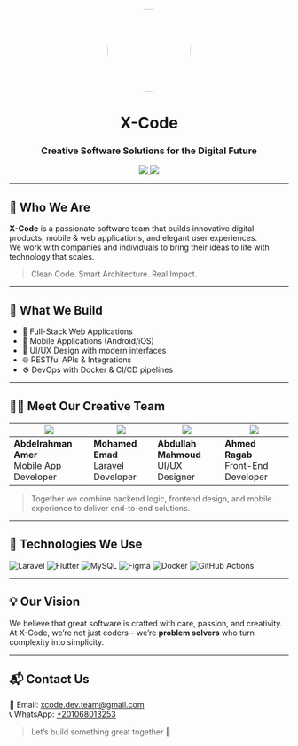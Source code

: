 <!-- LOGO & TITLE -->
<p align="center">
  <img src="https://avatars.githubusercontent.com/u/222845318?v=4" width="150" style="border-radius:50%" />
</p>

<h1 align="center">X-Code</h1>
<h3 align="center">Creative Software Solutions for the Digital Future</h3>

<p align="center">
  <a href="mailto:xcode.dev.team@gmail.com">
    <img src="https://img.shields.io/badge/Email-xcode.dev.team@gmail.com-D14836?style=for-the-badge&logo=gmail&logoColor=white"/>
  </a>
  <a href="https://wa.me/201068013253" target="_blank">
    <img src="https://img.shields.io/badge/WhatsApp-Contact-25D366?style=for-the-badge&logo=whatsapp&logoColor=white"/>
  </a>
</p>

---

## 🧠 Who We Are

**X-Code** is a passionate software team that builds innovative digital products, mobile & web applications, and elegant user experiences.  
We work with companies and individuals to bring their ideas to life with technology that scales.

> Clean Code. Smart Architecture. Real Impact.

---

## 🚀 What We Build

- 🔧 Full-Stack Web Applications
- 📱 Mobile Applications (Android/iOS)
- 🎨 UI/UX Design with modern interfaces
- 🌐 RESTful APIs & Integrations
- ⚙️ DevOps with Docker & CI/CD pipelines

---

## 👨‍💻 Meet Our Creative Team

| ![](https://i.ibb.co/dJchmx2/abdelrahman.png) | ![](https://i.ibb.co/9wG6H5J/mohamed.png) | ![](https://i.ibb.co/zJRCnVL/abdullah.png) | ![](https://i.ibb.co/k8XMynY/ahmed.png) |
|---|---|---|---|
| **Abdelrahman Amer**<br>Mobile App Developer | **Mohamed Emad**<br>Laravel Developer | **Abdullah Mahmoud**<br>UI/UX Designer | **Ahmed Ragab**<br>Front-End Developer |

> Together we combine backend logic, frontend design, and mobile experience to deliver end-to-end solutions.

---

## 🧰 Technologies We Use

![Laravel](https://img.shields.io/badge/Laravel-FF2D20?style=flat&logo=laravel&logoColor=white)
![Flutter](https://img.shields.io/badge/Flutter-02569B?style=flat&logo=flutter&logoColor=white)
![MySQL](https://img.shields.io/badge/MySQL-4479A1?style=flat&logo=mysql&logoColor=white)
![Figma](https://img.shields.io/badge/Figma-000000?style=flat&logo=figma&logoColor=white)
![Docker](https://img.shields.io/badge/Docker-2496ED?style=flat&logo=docker&logoColor=white)
![GitHub Actions](https://img.shields.io/badge/GitHub%20Actions-2088FF?style=flat&logo=github-actions&logoColor=white)

---

## 💡 Our Vision

We believe that great software is crafted with care, passion, and creativity.  
At X-Code, we’re not just coders – we’re **problem solvers** who turn complexity into simplicity.

---

## 📬 Contact Us

📧 Email: [xcode.dev.team@gmail.com](mailto:xcode.dev.team@gmail.com)  
📞 WhatsApp: [+201068013253](https://wa.me/201068013253)

> Let’s build something great together 🚀

